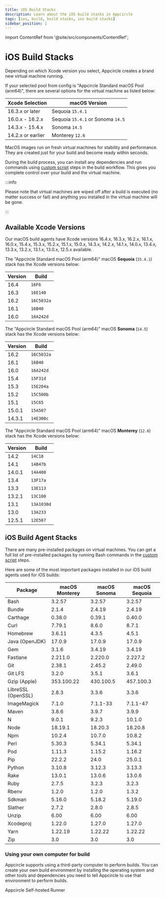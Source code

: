 ```yaml
---
title: iOS Build Stacks
description: Learn about the iOS build stacks in Appcircle
tags: [ios, build, build stacks, ios build stacks]
sidebar_position: 1
---
```


import ContentRef from '@site/src/components/ContentRef';

# iOS Build Stacks

Depending on which Xcode version you select, Appcircle creates a brand new virtual machine running.

If your selected pool from config is "Appcircle Standard macOS Pool (arm64)", there are several options for the virtual machine as listed below:

| Xcode Selection | macOS Version |
| ------- | ----- |
| 16.3.x or later | Sequoia `15.4.1` |
| 16.0.x - 16.2.x | Sequoia `15.4.1` or Sonoma `14.5` |
| 14.3.x - 15.4.x | Sonoma `14.5` |
| 14.2.x or earlier | Monterey `12.6` |

MacOS images run on fresh virtual machines for stability and performance. They are created just for your build and become ready within seconds.

During the build process, you can install any dependencies and run commands using [custom script](/workflows/common-workflow-steps/custom-script) steps in the build workflow. This gives you complete control over your build and the virtual machine.

:::info

Please note that virtual machines are wiped off after a build is executed (no matter success or fail) and anything you installed in the virtual machine will be gone.

:::

## Available Xcode Versions

Our macOS build agents have Xcode versions 16.4.x, 16.3.x, 16.2.x, 16.1.x, 16.0.x, 15.4.x, 15.3.x, 15.2.x, 15.1.x, 15.0.x, 14.3.x, 14.2.x, 14.1.x, 14.0.x, 13.4.x, 13.3.x, 13.2.x, 13.1.x, 13.0.x, 12.5.x available.

The "Appcircle Standard macOS Pool (arm64)" macOS **Sequoia** (`15.4.1`) stack has the Xcode versions below:

| Version | Build |
| ------- | ----- |
| 16.4 | `16F6` |
| 16.3 | `16E140` |
| 16.2 | `16C5032a` |
| 16.1 | `16B40` |
| 16.0 | `16A242d` |

The "Appcircle Standard macOS Pool (arm64)" macOS **Sonoma** (`14.5`) stack has the Xcode versions below:

| Version | Build |
| ------- | ----- |
| 16.2 | `16C5032a` |
| 16.1 | `16B40` |
| 16.0 | `16A242d` |
| 15.4 | `15F31d` |
| 15.3 | `15E204a` |
| 15.2 | `15C500b` |
| 15.1 | `15C65` |
| 15.0.1 | `15A507` |
| 14.3.1 | `14E300c` |

The "Appcircle Standard macOS Pool (arm64)" macOS **Monterey** (`12.6`) stack has the Xcode versions below:

| Version | Build |
| ------- | ----- |
| 14.2 | `14C18` |
| 14.1 | `14B47b` |
| 14.0.1 | `14A400` |
| 13.4 | `13F17a` |
| 13.3 | `13E113` |
| 13.2.1 | `13C100` |
| 13.1 | `13A1030d` |
| 13.0 | `13A233` |
| 12.5.1 | `12E507` |

## iOS Build Agent Stacks

There are many pre-installed packages on virtual machines. You can get a full list of pre-installed packages by running Bash commands in the [custom script](/workflows/common-workflow-steps/custom-script) steps.

Here are some of the most important packages installed in our iOS build agents used for iOS builds:

| Package            | macOS Monterey | macOS Sonoma | macOS Sequoia |
| ------------------ | ---------------- | -------------- | -------------- |
| Bash               | 3.2.57           | 3.2.57         | 3.2.57 |
| Bundle             | 2.1.4            | 2.4.19         | 2.4.19 |
| Carthage           | 0.38.0           | 0.39.1         | 0.40.0 |
| Curl               | 7.79.1           | 8.6.0          | 8.7.1 |
| Homebrew           | 3.6.11           | 4.3.5          | 4.5.1 |
| Java (OpenJDK)     | 17.0.9           | 17.0.9         | 17.0.9 |
| Gem                | 3.1.6            | 3.4.19         | 3.4.19 |
| Fastlane           | 2.211.0          | 2.220.0        | 2.227.2 |
| Git                | 2.38.1           | 2.45.2         | 2.49.0 |
| Git LFS            | 3.2.0            | 3.5.1          | 3.6.1 |
| Gzip (Apple)       | 353.100.22       | 430.100.5      | 457.100.3 |
| LibreSSL (OpenSSL) | 2.8.3            | 3.3.6          | 3.3.6 |
| ImageMagick        | 7.1.0            | 7.1.1-33       | 7.1.1-47 |
| Maven              | 3.8.6            | 3.9.7          | 3.9.9 |
| N                  | 9.0.1            | 9.2.3          | 10.1.0 |
| Node               | 18.19.1          | 18.20.3        | 18.20.8 |
| Npm                | 10.2.4           | 10.7.0         | 10.8.2 |
| Perl               | 5.30.3           | 5.34.1         | 5.34.1 |
| Pod                | 1.11.3           | 1.15.2         | 1.16.2 |
| Pip                | 22.2.2           | 24.0           | 25.0.1 |
| Python             | 3.10.8           | 3.12.3         | 3.13.3 |
| Rake               | 13.0.1           | 13.0.6         | 13.0.6 |
| Ruby               | 2.7.5            | 3.2.3          | 3.2.3 |
| Rbenv              | 1.2.0            | 1.2.0          | 1.3.2 |
| Sdkman             | 5.16.0           | 5.18.2         | 5.19.0 |
| Slather            | 2.7.2            | 2.8.0          | 2.8.5 |
| Unzip              | 6.00             | 6.00           | 6.00 |
| Xcodeproj          | 1.22.0           | 1.27.0         | 1.27.0 |
| Yarn               | 1.22.19          | 1.22.22        | 1.22.22 |
| Zip                | 3.0              | 3.0            | 3.0 |

### Using your own computer for build

Appcircle supports using a third-party computer to perform builds. You can create your own build environment by installing the operating system and other tools and dependencies you need to tell Appcircle to use that environment to perform builds.

<ContentRef url="/self-hosted-appcircle/self-hosted-runner">
Appcircle Self-hosted Runner
</ContentRef>
